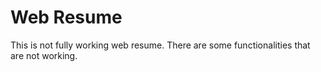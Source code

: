 <h1> Web Resume </h1>
<P> This is not fully working web resume. There are some functionalities that are not working.</P>
